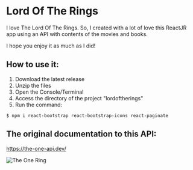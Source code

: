 # Lord Of The Rings
I love The Lord Of The Rings. So, I created with a lot of love this ReactJR app using an API with contents of the movies and books.

I hope you enjoy it as much as I did!

## How to use it:
1. Download the latest release
2. Unzip the files
3. Open the Console/Terminal
4. Access the directory of the project "lordoftherings"
5. Run the command:
```
$ npm i react-bootstrap react-bootstrap-icons react-paginate
```

## The original documentation to this API:
https://the-one-api.dev/

![The One Ring](https://static.wixstatic.com/media/249783_d33bf99f6c1d42b082526cbb6630d96e~mv2.png)
